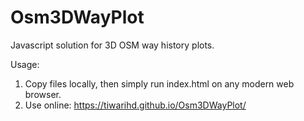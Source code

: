 # Osm3DWayPlot
Javascript solution for 3D OSM way history plots.

Usage:
1. Copy files locally, then simply run index.html on any modern web browser.
2. Use online: <https://tiwarihd.github.io/Osm3DWayPlot/>
